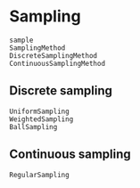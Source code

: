 # Sampling

```@docs
sample
SamplingMethod
DiscreteSamplingMethod
ContinuousSamplingMethod
```

## Discrete sampling

```@docs
UniformSampling
WeightedSampling
BallSampling
```

## Continuous sampling

```@docs
RegularSampling
```
